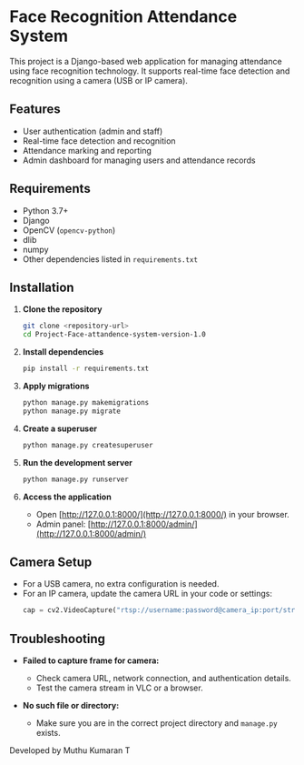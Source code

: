 # Face Recognition Attendance System

This project is a Django-based web application for managing attendance using face recognition technology. It supports real-time face detection and recognition using a camera (USB or IP camera).

## Features

- User authentication (admin and staff)
- Real-time face detection and recognition
- Attendance marking and reporting
- Admin dashboard for managing users and attendance records

## Requirements

- Python 3.7+
- Django
- OpenCV (`opencv-python`)
- dlib
- numpy
- Other dependencies listed in `requirements.txt`

## Installation

1. **Clone the repository**
   ```sh
   git clone <repository-url>
   cd Project-Face-attandence-system-version-1.0
   ```

2. **Install dependencies**
   ```sh
   pip install -r requirements.txt
   ```

3. **Apply migrations**
   ```sh
   python manage.py makemigrations
   python manage.py migrate
   ```

4. **Create a superuser**
   ```sh
   python manage.py createsuperuser
   ```

5. **Run the development server**
   ```sh
   python manage.py runserver
   ```

6. **Access the application**
   - Open [http://127.0.0.1:8000/](http://127.0.0.1:8000/) in your browser.
   - Admin panel: [http://127.0.0.1:8000/admin/](http://127.0.0.1:8000/admin/)

## Camera Setup

- For a USB camera, no extra configuration is needed.
- For an IP camera, update the camera URL in your code or settings:
  ```python
  cap = cv2.VideoCapture("rtsp://username:password@camera_ip:port/stream_path")
  ```

## Troubleshooting

- **Failed to capture frame for camera:**  
  - Check camera URL, network connection, and authentication details.
  - Test the camera stream in VLC or a browser.

- **No such file or directory:**  
  - Make sure you are in the correct project directory and `manage.py` exists.

Developed by Muthu Kumaran T
